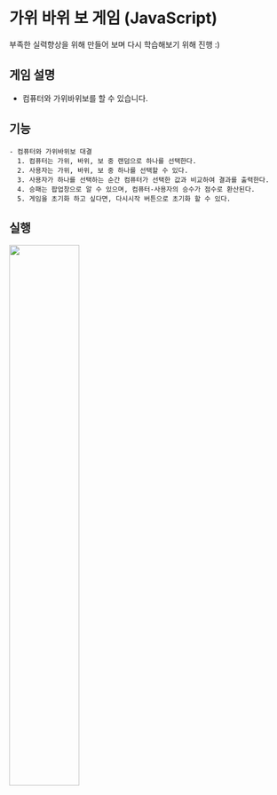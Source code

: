 # 가위 바위 보 게임 (JavaScript)
부족한 실력향상을 위해 만들어 보며 다시 학습해보기 위해 진행 :)

## 게임 설명
- 컴퓨터와 가위바위보를 할 수 있습니다.

## 기능
```
- 컴퓨터와 가위바위보 대결
  1. 컴퓨터는 가위, 바위, 보 중 랜덤으로 하나를 선택한다.
  2. 사용자는 가위, 바위, 보 중 하나를 선택할 수 있다.
  3. 사용자가 하나를 선택하는 순간 컴퓨터가 선택한 값과 비교하여 결과를 출력한다.
  4. 승패는 팝업창으로 알 수 있으며, 컴퓨터-사용자의 승수가 점수로 환산된다.
  5. 게임을 초기화 하고 싶다면, 다시시작 버튼으로 초기화 할 수 있다. 
```

## 실행
<img src = "https://github.com/Minchae128/Practice_JS/assets/122027566/2b29e397-8f3e-406c-aa3c-2b7be712c461" width="50%" height="50%">
